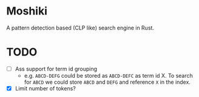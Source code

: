 # Moshiki

A pattern detection based (CLP like) search engine in Rust.

# TODO

- [ ] Ass support for term id grouping
   - e.g. `ABCD-DEFG` could be stored as `ABCD-DEFC` as term id X. To search for `ABCD` we could store `ABCD` and `DEFG` and reference `X` in the index.
- [X] Limit number of tokens?
